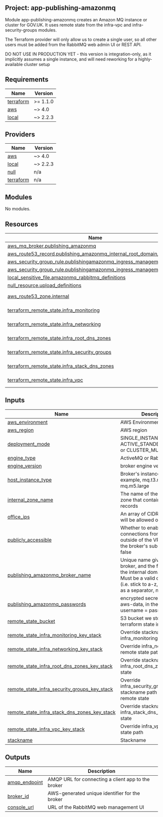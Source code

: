 ## Project: app-publishing-amazonmq

Module app-publishing-amazonmq creates an Amazon MQ instance or cluster for GOV.UK.
It uses remote state from the infra-vpc and infra-security-groups modules.

The Terraform provider will only allow us to create a single user, so all
other users must be added from the RabbitMQ web admin UI or REST API.

DO NOT USE IN PRODUCTION YET - this version is integration-only, as it
implicitly assumes a single instance, and will need reworking for a
highly-available cluster setup

## Requirements

| Name | Version |
|------|---------|
| <a name="requirement_terraform"></a> [terraform](#requirement\_terraform) | >= 1.1.0 |
| <a name="requirement_aws"></a> [aws](#requirement\_aws) | ~> 4.0 |
| <a name="requirement_local"></a> [local](#requirement\_local) | ~> 2.2.3 |

## Providers

| Name | Version |
|------|---------|
| <a name="provider_aws"></a> [aws](#provider\_aws) | ~> 4.0 |
| <a name="provider_local"></a> [local](#provider\_local) | ~> 2.2.3 |
| <a name="provider_null"></a> [null](#provider\_null) | n/a |
| <a name="provider_terraform"></a> [terraform](#provider\_terraform) | n/a |

## Modules

No modules.

## Resources

| Name | Type |
|------|------|
| [aws_mq_broker.publishing_amazonmq](https://registry.terraform.io/providers/hashicorp/aws/latest/docs/resources/mq_broker) | resource |
| [aws_route53_record.publishing_amazonmq_internal_root_domain_name](https://registry.terraform.io/providers/hashicorp/aws/latest/docs/resources/route53_record) | resource |
| [aws_security_group_rule.publishingamazonmq_ingress_management_amqps](https://registry.terraform.io/providers/hashicorp/aws/latest/docs/resources/security_group_rule) | resource |
| [aws_security_group_rule.publishingamazonmq_ingress_management_https](https://registry.terraform.io/providers/hashicorp/aws/latest/docs/resources/security_group_rule) | resource |
| [local_sensitive_file.amazonmq_rabbitmq_definitions](https://registry.terraform.io/providers/hashicorp/local/latest/docs/resources/sensitive_file) | resource |
| [null_resource.upload_definitions](https://registry.terraform.io/providers/hashicorp/null/latest/docs/resources/resource) | resource |
| [aws_route53_zone.internal](https://registry.terraform.io/providers/hashicorp/aws/latest/docs/data-sources/route53_zone) | data source |
| [terraform_remote_state.infra_monitoring](https://registry.terraform.io/providers/hashicorp/terraform/latest/docs/data-sources/remote_state) | data source |
| [terraform_remote_state.infra_networking](https://registry.terraform.io/providers/hashicorp/terraform/latest/docs/data-sources/remote_state) | data source |
| [terraform_remote_state.infra_root_dns_zones](https://registry.terraform.io/providers/hashicorp/terraform/latest/docs/data-sources/remote_state) | data source |
| [terraform_remote_state.infra_security_groups](https://registry.terraform.io/providers/hashicorp/terraform/latest/docs/data-sources/remote_state) | data source |
| [terraform_remote_state.infra_stack_dns_zones](https://registry.terraform.io/providers/hashicorp/terraform/latest/docs/data-sources/remote_state) | data source |
| [terraform_remote_state.infra_vpc](https://registry.terraform.io/providers/hashicorp/terraform/latest/docs/data-sources/remote_state) | data source |

## Inputs

| Name | Description | Type | Default | Required |
|------|-------------|------|---------|:--------:|
| <a name="input_aws_environment"></a> [aws\_environment](#input\_aws\_environment) | AWS Environment | `string` | n/a | yes |
| <a name="input_aws_region"></a> [aws\_region](#input\_aws\_region) | AWS region | `string` | `"eu-west-1"` | no |
| <a name="input_deployment_mode"></a> [deployment\_mode](#input\_deployment\_mode) | SINGLE\_INSTANCE, ACTIVE\_STANDBY\_MULTI\_AZ, or CLUSTER\_MULTI\_AZ | `string` | `"SINGLE_INSTANCE"` | no |
| <a name="input_engine_type"></a> [engine\_type](#input\_engine\_type) | ActiveMQ or RabbitMQ | `string` | `"RabbitMQ"` | no |
| <a name="input_engine_version"></a> [engine\_version](#input\_engine\_version) | broker engine version | `string` | `"3.9.16"` | no |
| <a name="input_host_instance_type"></a> [host\_instance\_type](#input\_host\_instance\_type) | Broker's instance type. For example, mq.t3.micro, mq.m5.large | `string` | `"mq.t3.micro"` | no |
| <a name="input_internal_zone_name"></a> [internal\_zone\_name](#input\_internal\_zone\_name) | The name of the Route53 zone that contains internal records | `string` | n/a | yes |
| <a name="input_office_ips"></a> [office\_ips](#input\_office\_ips) | An array of CIDR blocks that will be allowed offsite access. | `list(any)` | n/a | yes |
| <a name="input_publicly_accessible"></a> [publicly\_accessible](#input\_publicly\_accessible) | Whether to enable connections from applications outside of the VPC that hosts the broker's subnets. Default false | `bool` | `false` | no |
| <a name="input_publishing_amazonmq_broker_name"></a> [publishing\_amazonmq\_broker\_name](#input\_publishing\_amazonmq\_broker\_name) | Unique name given to the broker, and the first part of the internal domain name. Must be a valid domain part (i.e. stick to a-z, 0-9, and - as a separator, no spaces). | `string` | `"PublishingMQ"` | no |
| <a name="input_publishing_amazonmq_passwords"></a> [publishing\_amazonmq\_passwords](#input\_publishing\_amazonmq\_passwords) | encrypted secrets in govuk-aws-data, in the form username = password | `map` | n/a | yes |
| <a name="input_remote_state_bucket"></a> [remote\_state\_bucket](#input\_remote\_state\_bucket) | S3 bucket we store our terraform state in | `string` | n/a | yes |
| <a name="input_remote_state_infra_monitoring_key_stack"></a> [remote\_state\_infra\_monitoring\_key\_stack](#input\_remote\_state\_infra\_monitoring\_key\_stack) | Override stackname path to infra\_monitoring remote state | `string` | `""` | no |
| <a name="input_remote_state_infra_networking_key_stack"></a> [remote\_state\_infra\_networking\_key\_stack](#input\_remote\_state\_infra\_networking\_key\_stack) | Override infra\_networking remote state path | `string` | `""` | no |
| <a name="input_remote_state_infra_root_dns_zones_key_stack"></a> [remote\_state\_infra\_root\_dns\_zones\_key\_stack](#input\_remote\_state\_infra\_root\_dns\_zones\_key\_stack) | Override stackname path to infra\_root\_dns\_zones remote state | `string` | `""` | no |
| <a name="input_remote_state_infra_security_groups_key_stack"></a> [remote\_state\_infra\_security\_groups\_key\_stack](#input\_remote\_state\_infra\_security\_groups\_key\_stack) | Override infra\_security\_groups stackname path to infra\_vpc remote state | `string` | `""` | no |
| <a name="input_remote_state_infra_stack_dns_zones_key_stack"></a> [remote\_state\_infra\_stack\_dns\_zones\_key\_stack](#input\_remote\_state\_infra\_stack\_dns\_zones\_key\_stack) | Override stackname path to infra\_stack\_dns\_zones remote state | `string` | `""` | no |
| <a name="input_remote_state_infra_vpc_key_stack"></a> [remote\_state\_infra\_vpc\_key\_stack](#input\_remote\_state\_infra\_vpc\_key\_stack) | Override infra\_vpc remote state path | `string` | `""` | no |
| <a name="input_stackname"></a> [stackname](#input\_stackname) | Stackname | `string` | `"blue"` | no |

## Outputs

| Name | Description |
|------|-------------|
| <a name="output_amqp_endpoint"></a> [amqp\_endpoint](#output\_amqp\_endpoint) | AMQP URL for connecting a client app to the broker |
| <a name="output_broker_id"></a> [broker\_id](#output\_broker\_id) | AWS-generated unique identifier for the broker |
| <a name="output_console_url"></a> [console\_url](#output\_console\_url) | URL of the RabbitMQ web management UI |
